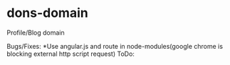 # dons-domain
Profile/Blog domain

Bugs/Fixes:
*Use angular.js and route in node-modules(google chrome is blocking external http script request)
ToDo:
